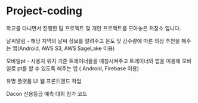 # Project-coding

학교를 다니면서 진행한 팀 프로젝트 및 개인 프로젝트를 모아놓은 저장소 입니다.

날씨알림 - 해당 지역의 날씨 정보를 알려주고 온도 및 강수량에 따른 의상 추천을 해주는 앱(Android, AWS S3, AWS SageLake 이용)

모바일pt - 사용자 위치 기준 트레이너들을 매칭시켜주고 트레이너와 앱을 이용해 모바일로 pt를 할 수 있도록 해주는 앱 ( Android, Firebase 이용)

유명 플랫폼 UI 웹 프론트엔드 작업

Dacon 신용등급 예측 대회 참가 코드
